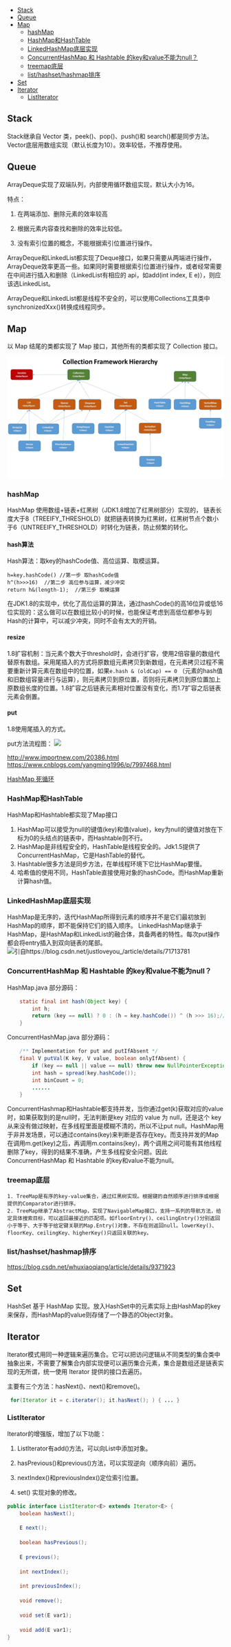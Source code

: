 <!-- START doctoc generated TOC please keep comment here to allow auto update -->
<!-- DON'T EDIT THIS SECTION, INSTEAD RE-RUN doctoc TO UPDATE -->


- [Stack](#stack)
- [Queue](#queue)
- [Map](#map)
  - [hashMap](#hashmap)
  - [HashMap和HashTable](#hashmap%E5%92%8Chashtable)
  - [LinkedHashMap底层实现](#linkedhashmap%E5%BA%95%E5%B1%82%E5%AE%9E%E7%8E%B0)
  - [ConcurrentHashMap 和 Hashtable 的key和value不能为null？](#concurrenthashmap-%E5%92%8C-hashtable-%E7%9A%84key%E5%92%8Cvalue%E4%B8%8D%E8%83%BD%E4%B8%BAnull)
  - [treemap底层](#treemap%E5%BA%95%E5%B1%82)
  - [list/hashset/hashmap排序](#listhashsethashmap%E6%8E%92%E5%BA%8F)
- [Set](#set)
- [Iterator](#iterator)
  - [ListIterator](#listiterator)

<!-- END doctoc generated TOC please keep comment here to allow auto update -->

## Stack

Stack继承自 Vector 类，peek()、pop()、push()和 search()都是同步方法。Vector底层用数组实现（默认长度为10）。效率较低，不推荐使用。



## Queue

ArrayDeque实现了双端队列，内部使用循环数组实现，默认大小为16。

特点：

1. 在两端添加、删除元素的效率较高

2. 根据元素内容查找和删除的效率比较低。

3. 没有索引位置的概念，不能根据索引位置进行操作。

ArrayDeque和LinkedList都实现了Deque接口，如果只需要从两端进行操作，ArrayDeque效率更高一些。如果同时需要根据索引位置进行操作，或者经常需要在中间进行插入和删除（LinkedList有相应的 api，如add(int index, E e)），则应该选LinkedList。

ArrayDeque和LinkedList都是线程不安全的，可以使用Collections工具类中synchronizedXxx()转换成线程同步。



## Map

以 Map 结尾的类都实现了 Map 接口，其他所有的类都实现了 Collection 接口。

![](../img/Java-Collections.jpeg)

### hashMap

HashMap 使用数组+链表+红黑树（JDK1.8增加了红黑树部分）实现的， 链表长度大于8（TREEIFY_THRESHOLD）就把链表转换为红黑树，红黑树节点个数小于6（UNTREEIFY_THRESHOLD）时转化为链表，防止频繁的转化。

#### hash算法

Hash算法：取key的hashCode值、高位运算、取模运算。

```
h=key.hashCode() //第一步 取hashCode值
h^(h>>>16)  //第二步 高位参与运算，减少冲突
return h&(length-1);  //第三步 取模运算
```

在JDK1.8的实现中，优化了高位运算的算法，通过hashCode()的高16位异或低16位实现的：这么做可以在数组比较小的时候，也能保证考虑到高低位都参与到Hash的计算中，可以减少冲突，同时不会有太大的开销。

#### resize

1.8扩容机制：当元素个数大于threshold时，会进行扩容，使用2倍容量的数组代替原有数组。采用尾插入的方式将原数组元素拷贝到新数组，在元素拷贝过程不需要重新计算元素在数组中的位置，如果`e.hash & (oldCap) == 0` （元素的hash值和旧数组容量进行与运算），则元素拷贝到原位置，否则将元素拷贝到原位置加上原数组长度的位置。1.8扩容之后链表元素相对位置没有变化，而1.7扩容之后链表元素会倒置。

#### put

1.8使用尾插入的方式。

put方法流程图：
![](https://imgconvert.csdnimg.cn/aHR0cHM6Ly9pbWFnZXMyMDE4LmNuYmxvZ3MuY29tL2Jsb2cvMTI1MjkxMC8yMDE4MDkvMTI1MjkxMC0yMDE4MDkwMjE2MTY0MjIzNi0xMDAxNzA3MDUwLnBuZw?x-oss-process=image/format,png)

http://www.importnew.com/20386.html
https://www.cnblogs.com/yangming1996/p/7997468.html

[HashMap 死循环](https://coolshell.cn/articles/9606.html)

### HashMap和HashTable

HashMap和Hashtable都实现了Map接口

1. HashMap可以接受为null的键值(key)和值(value)，key为null的键值对放在下标为0的头结点的链表中，而Hashtable则不行。
2. HashMap是非线程安全的，HashTable是线程安全的。Jdk1.5提供了ConcurrentHashMap，它是HashTable的替代。
3. Hashtable很多方法是同步方法，在单线程环境下它比HashMap要慢。
4. 哈希值的使用不同，HashTable直接使用对象的hashCode。而HashMap重新计算hash值。

### LinkedHashMap底层实现

HashMap是无序的，迭代HashMap所得到元素的顺序并不是它们最初放到HashMap的顺序，即不能保持它们的插入顺序。
LinkedHashMap继承于HashMap，是HashMap和LinkedList的融合体，具备两者的特性。每次put操作都会将entry插入到双向链表的尾部。
![引自https://blog.csdn.net/justloveyou_/article/details/71713781](https://img-blog.csdn.net/20180921131709360?watermark/2/text/aHR0cHM6Ly9ibG9nLmNzZG4ubmV0L1R5c29uMDMxNA==/font/5a6L5L2T/fontsize/400/fill/I0JBQkFCMA==/dissolve/70)

### ConcurrentHashMap 和 Hashtable 的key和value不能为null？

HashMap.java 部分源码：

```java
    static final int hash(Object key) {
        int h;
        return (key == null) ? 0 : (h = key.hashCode()) ^ (h >>> 16);//key为null时，hash值为0
    }
```

ConcurrentHashMap.java 部分源码：

```java
    /** Implementation for put and putIfAbsent */
    final V putVal(K key, V value, boolean onlyIfAbsent) {
        if (key == null || value == null) throw new NullPointerException();
        int hash = spread(key.hashCode());
        int binCount = 0;
        ......
    }
```

ConcurrentHashmap和Hashtable都支持并发，当你通过get(k)获取对应的value时，如果获取到的是null时，无法判断是key 对应的 value 为 null，还是这个 key 从来没有做过映射，在多线程里面是模糊不清的，所以不让put null。HashMap用于非并发场景，可以通过contains(key)来判断是否存在key。而支持并发的Map在调用m.get(key)之后，再调用m.contains(key)，两个调用之间可能有其他线程删除了key，得到的结果不准确，产生多线程安全问题。因此ConcurrentHashMap 和 Hashtable 的key和value不能为null。

### treemap底层

    1. TreeMap是有序的key-value集合，通过红黑树实现。根据键的自然顺序进行排序或根据提供的Comparator进行排序。
    2. TreeMap继承了AbstractMap，实现了NavigableMap接口，支持一系列的导航方法，给定具体搜索目标，可以返回最接近的匹配项。如floorEntry()、ceilingEntry()分别返回小于等于、大于等于给定键关联的Map.Entry()对象，不存在则返回null。lowerKey()、floorKey、ceilingKey、higherKey()只返回关联的key。

### list/hashset/hashmap排序

https://blog.csdn.net/whuxiaoqiang/article/details/9371923



## Set

HashSet 基于 HashMap 实现。放入HashSet中的元素实际上由HashMap的key来保存，而HashMap的value则存储了一个静态的Object对象。



## Iterator

Iterator模式用同一种逻辑来遍历集合。它可以把访问逻辑从不同类型的集合类中抽象出来，不需要了解集合内部实现便可以遍历集合元素，集合是数组还是链表实现的无所谓，统一使用 Iterator 提供的接口去遍历。

主要有三个方法：hasNext()、next()和remove()。

```java
 for(Iterator it = c.iterater(); it.hasNext(); ) { ... }
```

### ListIterator

Iterator的增强版，增加了以下功能：

1. ListIterator有add()方法，可以向List中添加对象。

2. hasPrevious()和previous()方法，可以实现逆向（顺序向前）遍历。
3. nextIndex()和previousIndex()定位索引位置。
4. set() 实现对象的修改。

```java
public interface ListIterator<E> extends Iterator<E> {
    boolean hasNext();

    E next();

    boolean hasPrevious();

    E previous();

    int nextIndex();

    int previousIndex();

    void remove();

    void set(E var1);

    void add(E var1);
}
```